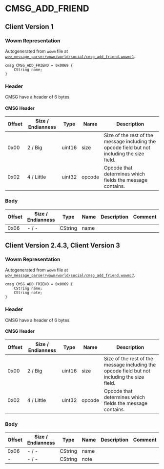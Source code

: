 # CMSG_ADD_FRIEND

## Client Version 1

### Wowm Representation

Autogenerated from `wowm` file at [`wow_message_parser/wowm/world/social/cmsg_add_friend.wowm:1`](https://github.com/gtker/wow_messages/tree/main/wow_message_parser/wowm/world/social/cmsg_add_friend.wowm#L1).
```rust,ignore
cmsg CMSG_ADD_FRIEND = 0x0069 {
    CString name;
}
```
### Header

CMSG have a header of 6 bytes.

#### CMSG Header

| Offset | Size / Endianness | Type   | Name   | Description |
| ------ | ----------------- | ------ | ------ | ----------- |
| 0x00   | 2 / Big           | uint16 | size   | Size of the rest of the message including the opcode field but not including the size field.|
| 0x02   | 4 / Little        | uint32 | opcode | Opcode that determines which fields the message contains.|

### Body

| Offset | Size / Endianness | Type | Name | Description | Comment |
| ------ | ----------------- | ---- | ---- | ----------- | ------- |
| 0x06 | - / - | CString | name |  |  |

## Client Version 2.4.3, Client Version 3

### Wowm Representation

Autogenerated from `wowm` file at [`wow_message_parser/wowm/world/social/cmsg_add_friend.wowm:7`](https://github.com/gtker/wow_messages/tree/main/wow_message_parser/wowm/world/social/cmsg_add_friend.wowm#L7).
```rust,ignore
cmsg CMSG_ADD_FRIEND = 0x0069 {
    CString name;
    CString note;
}
```
### Header

CMSG have a header of 6 bytes.

#### CMSG Header

| Offset | Size / Endianness | Type   | Name   | Description |
| ------ | ----------------- | ------ | ------ | ----------- |
| 0x00   | 2 / Big           | uint16 | size   | Size of the rest of the message including the opcode field but not including the size field.|
| 0x02   | 4 / Little        | uint32 | opcode | Opcode that determines which fields the message contains.|

### Body

| Offset | Size / Endianness | Type | Name | Description | Comment |
| ------ | ----------------- | ---- | ---- | ----------- | ------- |
| 0x06 | - / - | CString | name |  |  |
| - | - / - | CString | note |  |  |

